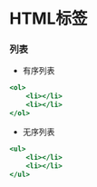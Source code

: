 # HTML标签

### 列表
- 有序列表
```.html
<ol>
    <li></li>
    <li></li>
</ol>
```
- 无序列表
```.html
<ul>
    <li></li>
    <li></li>
</ul>
```